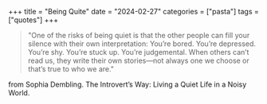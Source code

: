+++
title = "Being Quite"
date = "2024-02-27"
categories = ["pasta"]
tags = ["quotes"]
+++


> "One of the risks of being quiet is that the other people can fill your silence with their own interpretation: You’re bored. You’re depressed. You’re shy. You’re stuck up. You’re judgemental. When others can’t read us, they write their own stories—not always one we choose or that’s true to who we are."

from Sophia Dembling. The Introvert’s Way: Living a Quiet Life in a Noisy World.
